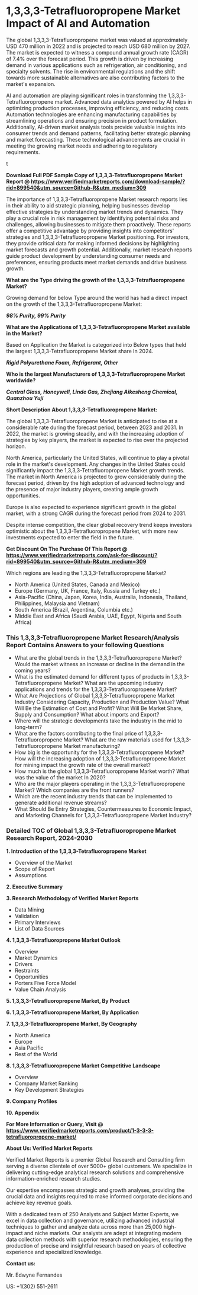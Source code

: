 <meta name="title" content="Global 1,3,3,3-Tetrafluoropropene Market Impact of AI and Automation"><meta name="description" content="The global 1,3,3,3-Tetrafluoropropene market was valued at approximately USD 470 million in 2022 and is projected to reach USD 680 million by 2027. The market is expec"><meta name="title" content="1,3,3,3-Tetrafluoropropene Market Size, Share, Scope, Trends, Growth, Opportunities, Analysis, Forecast"><h1>1,3,3,3-Tetrafluoropropene Market Impact of AI and Automation</h1><p>The global 1,3,3,3-Tetrafluoropropene market was valued at approximately USD 470 million in 2022 and is projected to reach USD 680 million by 2027. The market is expected to witness a compound annual growth rate (CAGR) of 7.4% over the forecast period. This growth is driven by increasing demand in various applications such as refrigeration, air conditioning, and specialty solvents. The rise in environmental regulations and the shift towards more sustainable alternatives are also contributing factors to the market's expansion.</p><p>AI and automation are playing significant roles in transforming the 1,3,3,3-Tetrafluoropropene market. Advanced data analytics powered by AI helps in optimizing production processes, improving efficiency, and reducing costs. Automation technologies are enhancing manufacturing capabilities by streamlining operations and ensuring precision in product formulation. Additionally, AI-driven market analysis tools provide valuable insights into consumer trends and demand patterns, facilitating better strategic planning and market forecasting. These technological advancements are crucial in meeting the growing market needs and adhering to regulatory requirements.</p>t</p><p id="" class=""><strong>Download Full PDF Sample Copy of 1,3,3,3-Tetrafluoropropene Market Report @ <a href="https://www.verifiedmarketreports.com/download-sample/?rid=899540&utm_source=Github-R&utm_medium=309" target="_blank">https://www.verifiedmarketreports.com/download-sample/?rid=899540&utm_source=Github-R&utm_medium=309</a></strong></p><p>The importance of&nbsp;1,3,3,3-Tetrafluoropropene Market research reports lies in their ability to aid strategic planning, helping businesses develop effective strategies by understanding market trends and dynamics. They play a crucial role in risk management by identifying potential risks and challenges, allowing businesses to mitigate them proactively. These reports offer a competitive advantage by providing insights into competitors' strategies and 1,3,3,3-Tetrafluoropropene Market positioning. For investors, they provide critical data for making informed decisions by highlighting market forecasts and growth potential. Additionally, market research reports guide product development by understanding consumer needs and preferences, ensuring products meet market demands and drive business growth.</p><p><strong>What are the&nbsp;Type driving the growth of the 1,3,3,3-Tetrafluoropropene Market?</strong></p><p id="" class="">Growing demand for below Type around the world has had a direct impact on the growth of the 1,3,3,3-Tetrafluoropropene Market:</p><em><strong>98% Purity, 99% Purity</strong></em></p><strong>What are the&nbsp;Applications&nbsp;of 1,3,3,3-Tetrafluoropropene Market available in the Market?</strong></p><p id="" class="">Based on Application the Market is categorized into Below types that held the largest 1,3,3,3-Tetrafluoropropene Market share In 2024.</p><em><strong>Rigid Polyurethane Foam, Refrigerant, Other</strong></em></p><strong>Who is the largest Manufacturers of 1,3,3,3-Tetrafluoropropene Market worldwide?</strong></p><p><em><strong>Central Glass, Honeywell, Linde Gas, Zhejiang Aikesheng Chemical, Quanzhou Yuji</strong></em></p><p id="" class=""><strong>Short Description About 1,3,3,3-Tetrafluoropropene Market:</strong></p><p>The global 1,3,3,3-Tetrafluoropropene Market is anticipated to rise at a considerable rate during the forecast period, between 2023 and 2031. In 2022, the market is growing steadily, and with the increasing adoption of strategies by key players, the market is expected to rise over the projected horizon.</p><p>North America, particularly the United States, will continue to play a pivotal role in the market's development. Any changes in the United States could significantly impact the 1,3,3,3-Tetrafluoropropene Market growth trends. The market in North America is projected to grow considerably during the forecast period, driven by the high adoption of advanced technology and the presence of major industry players, creating ample growth opportunities.</p><p>Europe is also expected to experience significant growth in the global market, with a strong CAGR during the forecast period from 2024 to 2031.</p><p>Despite intense competition, the clear global recovery trend keeps investors optimistic about the 1,3,3,3-Tetrafluoropropene Market, with more new investments expected to enter the field in the future.</p><p id="" class=""><strong>Get Discount On The Purchase Of This Report @ <a href="https://www.verifiedmarketreports.com/ask-for-discount/?rid=899540&utm_source=Github-R&utm_medium=309" target="_blank">https://www.verifiedmarketreports.com/ask-for-discount/?rid=899540&utm_source=Github-R&utm_medium=309</a></strong></p>Which regions are leading the 1,3,3,3-Tetrafluoropropene Market?</p><ul><li>North America (United States, Canada and Mexico)</li><li>Europe (Germany, UK, France, Italy, Russia and Turkey etc.)</li><li>Asia-Pacific (China, Japan, Korea, India, Australia, Indonesia, Thailand, Philippines, Malaysia and Vietnam)</li><li>South America (Brazil, Argentina, Columbia etc.)</li><li>Middle East and Africa (Saudi Arabia, UAE, Egypt, Nigeria and South Africa)</li></ul><h3 id="" class="">This 1,3,3,3-Tetrafluoropropene Market Research/Analysis Report Contains Answers to your following Questions</h3><ul><li>What are the global trends in the 1,3,3,3-Tetrafluoropropene Market? Would the market witness an increase or decline in the demand in the coming years?</li><li>What is the estimated demand for different types of products in 1,3,3,3-Tetrafluoropropene Market? What are the upcoming industry applications and trends for the 1,3,3,3-Tetrafluoropropene Market?</li><li>What Are Projections of Global 1,3,3,3-Tetrafluoropropene Market Industry Considering Capacity, Production and Production Value? What Will Be the Estimation of Cost and Profit? What Will Be Market Share, Supply and Consumption? What about imports and Export?</li><li>Where will the strategic developments take the industry in the mid to long-term?</li><li>What are the factors contributing to the final price of 1,3,3,3-Tetrafluoropropene Market? What are the raw materials used for 1,3,3,3-Tetrafluoropropene Market manufacturing?</li><li>How big is the opportunity for the 1,3,3,3-Tetrafluoropropene Market? How will the increasing adoption of 1,3,3,3-Tetrafluoropropene Market for mining impact the growth rate of the overall market?</li><li>How much is the global 1,3,3,3-Tetrafluoropropene Market worth? What was the value of the market In 2020?</li><li>Who are the major players operating in the 1,3,3,3-Tetrafluoropropene Market? Which companies are the front runners?</li><li>Which are the recent industry trends that can be implemented to generate additional revenue streams?</li><li>What Should Be Entry Strategies, Countermeasures to Economic Impact, and Marketing Channels for 1,3,3,3-Tetrafluoropropene Market Industry?</li></ul><h3 id="" class="">Detailed TOC of Global 1,3,3,3-Tetrafluoropropene Market Research Report, 2024-2030</h3><p id="" class=""><strong>1. Introduction of the 1,3,3,3-Tetrafluoropropene Market</strong></p><ul><li>Overview of the Market</li><li>Scope of Report</li><li>Assumptions</li></ul><p id="" class=""><strong>2. Executive Summary</strong></p><p id="" class=""><strong>3. Research Methodology of Verified Market Reports</strong></p><ul><li>Data Mining</li><li>Validation</li><li>Primary Interviews</li><li>List of Data Sources</li></ul><p id="" class=""><strong>4. 1,3,3,3-Tetrafluoropropene Market Outlook</strong></p><ul><li>Overview</li><li>Market Dynamics</li><li>Drivers</li><li>Restraints</li><li>Opportunities</li><li>Porters Five Force Model</li><li>Value Chain Analysis</li></ul><p id="" class=""><strong>5. 1,3,3,3-Tetrafluoropropene Market, By Product</strong></p><p id="" class=""><strong>6. 1,3,3,3-Tetrafluoropropene Market, By Application</strong></p><p id="" class=""><strong>7. 1,3,3,3-Tetrafluoropropene Market, By Geography</strong></p><ul><li>North America</li><li>Europe</li><li>Asia Pacific</li><li>Rest of the World</li></ul><p id="" class=""><strong>8. 1,3,3,3-Tetrafluoropropene Market Competitive Landscape</strong></p><ul><li>Overview</li><li>Company Market Ranking</li><li>Key Development Strategies</li></ul><p id="" class=""><strong>9. Company Profiles</strong></p><p id="" class=""><strong>10. Appendix</strong></p><p id="" class=""><strong>For More Information or Query, Visit @ <a href="https://www.verifiedmarketreports.com/product/1-3-3-3-tetrafluoropropene-market/" target="_blank">https://www.verifiedmarketreports.com/product/1-3-3-3-tetrafluoropropene-market/</a></strong></p><p id="" class=""><strong>About Us: Verified Market Reports</strong></p><p id="" class="">Verified Market Reports is a premier Global Research and Consulting firm serving a diverse clientele of over 5000+ global customers. We specialize in delivering cutting-edge analytical research solutions and comprehensive information-enriched research studies.</p><p id="" class="">Our expertise encompasses strategic and growth analyses, providing the crucial data and insights required to make informed corporate decisions and achieve key revenue goals.</p><p id="" class="">With a dedicated team of 250 Analysts and Subject Matter Experts, we excel in data collection and governance, utilizing advanced industrial techniques to gather and analyze data across more than 25,000 high-impact and niche markets. Our analysts are adept at integrating modern data collection methods with superior research methodologies, ensuring the production of precise and insightful research based on years of collective experience and specialized knowledge.</p><p id="" class=""><strong>Contact us:</strong></p><p id="" class="">Mr. Edwyne Fernandes</p><p id="" class="">US: +1(302) 551-2611</p>